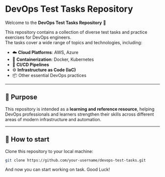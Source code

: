 # DevOps Test Tasks Repository

Welcome to the **DevOps Test Tasks Repository** 🚀  

This repository contains a collection of diverse test tasks and practice exercises for DevOps engineers.  
The tasks cover a wide range of topics and technologies, including:

- ☁️ **Cloud Platforms**: AWS, Azure  
- 🐳 **Containerization**: Docker, Kubernetes  
- 🔄 **CI/CD Pipelines**  
- ⚙️ **Infrastructure as Code (IaC)**  
- 📦 Other essential DevOps practices  

---

## 📌 Purpose
This repository is intended as a **learning and reference resource**, helping DevOps professionals and learners strengthen their skills across different areas of modern infrastructure and automation.

---

## 🚀 How to start

Clone this repository to your local machine:

```bash
git clone https://github.com/your-username/devops-test-tasks.git
```

And now you can start working on task. Good Luck!
